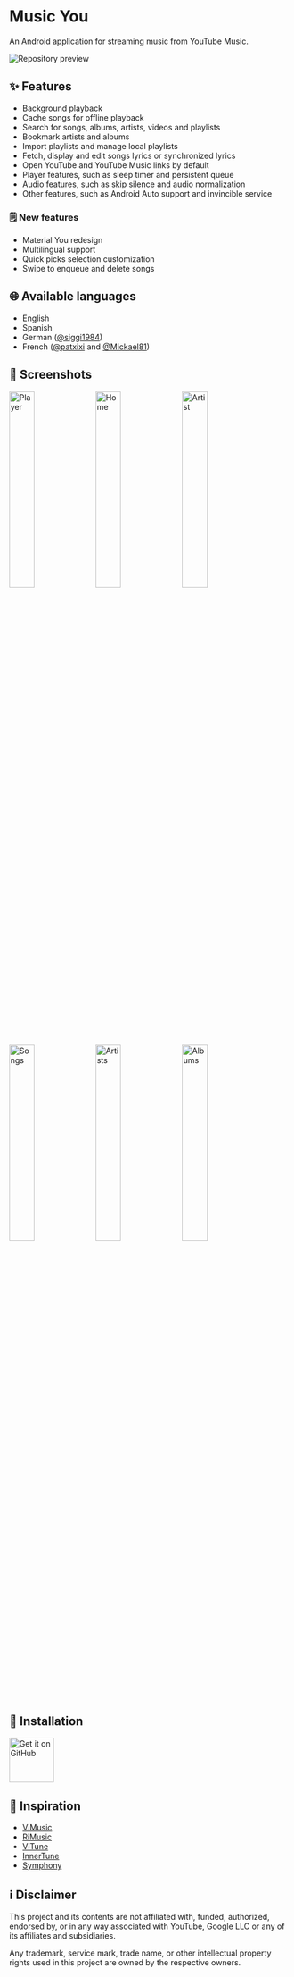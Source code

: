 # Music You

An Android application for streaming music from YouTube Music.

![Repository preview](./screenshots/repository_preview.jpg)

## ✨ Features

- Background playback
- Cache songs for offline playback
- Search for songs, albums, artists, videos and playlists
- Bookmark artists and albums
- Import playlists and manage local playlists
- Fetch, display and edit songs lyrics or synchronized lyrics
- Open YouTube and YouTube Music links by default
- Player features, such as sleep timer and persistent queue
- Audio features, such as skip silence and audio normalization
- Other features, such as Android Auto support and invincible service

### 🗒️ New features

- Material You redesign
- Multilingual support
- Quick picks selection customization
- Swipe to enqueue and delete songs

## 🌐 Available languages

- English
- Spanish
- German ([@siggi1984](https://github.com/siggi1984))
- French ([@patxixi](https://github.com/patxixi) and [@Mickael81](https://github.com/Mickael81))

## 📸 Screenshots

<div>
    <img src="./screenshots/screenshot_player.png" alt="Player" style="width: 30%;">
    <img src="./screenshots/screenshot_home.png" alt="Home" style="width: 30%;">
    <img src="./screenshots/screenshot_artist.png" alt="Artist" style="width: 30%;">
    <img src="./screenshots/screenshot_songs.png" alt="Songs" style="width: 30%;">
    <img src="./screenshots/screenshot_artists.png" alt="Artists" style="width: 30%;">
    <img src="./screenshots/screenshot_albums.png" alt="Albums" style="width: 30%;">
</div>

## 📲 Installation

[<img src="https://github.com/machiav3lli/oandbackupx/blob/034b226cea5c1b30eb4f6a6f313e4dadcbb0ece4/badge_github.png"
alt="Get it on GitHub"
height="80">](https://github.com/DanielSevillano/music-you/releases/latest)

## 🌟 Inspiration

- [ViMusic](https://github.com/vfsfitvnm/ViMusic)
- [RiMusic](https://github.com/fast4x/RiMusic)
- [ViTune](https://github.com/25huizengek1/ViTune)
- [InnerTune](https://github.com/z-huang/InnerTune)
- [Symphony](https://github.com/zyrouge/symphony)

## ℹ️ Disclaimer

This project and its contents are not affiliated with, funded, authorized, endorsed by, or in any
way associated with YouTube, Google LLC or any of its affiliates and subsidiaries.

Any trademark, service mark, trade name, or other intellectual property rights used in this project
are owned by the respective owners.